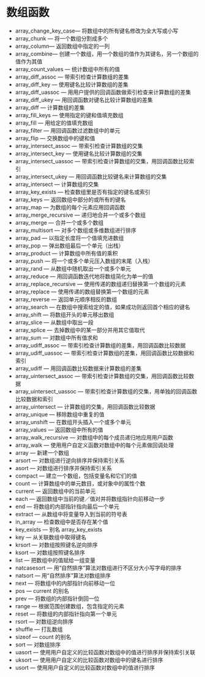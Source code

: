 # 数组函数

* array\_change\_key\_case— 将数组中的所有键名修改为全大写或小写
* array\_chunk — 将一个数组分割成多个
* array\_column— 返回数组中指定的一列
* array\_combine— 创建一个数组，用一个数组的值作为其键名，另一个数组的值作为其值
* array\_count\_values
  — 统计数组中所有的值
* array\_diff\_assoc
  — 带索引检查计算数组的差集
* array\_diff\_key
  — 使用键名比较计算数组的差集
* array\_diff\_uassoc
  — 用用户提供的回调函数做索引检查来计算数组的差集
* array\_diff\_ukey
  — 用回调函数对键名比较计算数组的差集
* array\_diff
  — 计算数组的差集
* array\_fill\_keys
  — 使用指定的键和值填充数组
* array\_fill
  — 用给定的值填充数组
* array\_filter
  — 用回调函数过滤数组中的单元
* array\_flip
  — 交换数组中的键和值
* array\_intersect\_assoc
  — 带索引检查计算数组的交集
* array\_intersect\_key
  — 使用键名比较计算数组的交集
* array\_intersect\_uassoc
  — 带索引检查计算数组的交集，用回调函数比较索引
* array\_intersect\_ukey
  — 用回调函数比较键名来计算数组的交集
* array\_intersect
  — 计算数组的交集
* array\_key\_exists
  — 检查数组里是否有指定的键名或索引
* array\_keys
  — 返回数组中部分的或所有的键名
* array\_map
  — 为数组的每个元素应用回调函数
* array\_merge\_recursive
  — 递归地合并一个或多个数组
* array\_merge
  — 合并一个或多个数组
* array\_multisort
  — 对多个数组或多维数组进行排序
* array\_pad
  — 以指定长度将一个值填充进数组
* array\_pop
  — 弹出数组最后一个单元（出栈）
* array\_product
  — 计算数组中所有值的乘积
* array\_push
  — 将一个或多个单元压入数组的末尾（入栈）
* array\_rand
  — 从数组中随机取出一个或多个单元
* array\_reduce
  — 用回调函数迭代地将数组简化为单一的值
* array\_replace\_recursive
  — 使用传递的数组递归替换第一个数组的元素
* array\_replace
  — 使用传递的数组替换第一个数组的元素
* array\_reverse
  — 返回单元顺序相反的数组
* array\_search
  — 在数组中搜索给定的值，如果成功则返回首个相应的键名
* array\_shift
  — 将数组开头的单元移出数组
* array\_slice
  — 从数组中取出一段
* array\_splice
  — 去掉数组中的某一部分并用其它值取代
* array\_sum
  — 对数组中所有值求和
* array\_udiff\_assoc
  — 带索引检查计算数组的差集，用回调函数比较数据
* array\_udiff\_uassoc
  — 带索引检查计算数组的差集，用回调函数比较数据和索引
* array\_udiff
  — 用回调函数比较数据来计算数组的差集
* array\_uintersect\_assoc
  — 带索引检查计算数组的交集，用回调函数比较数据
* array\_uintersect\_uassoc
  — 带索引检查计算数组的交集，用单独的回调函数比较数据和索引
* array\_uintersect
  — 计算数组的交集，用回调函数比较数据
* array\_unique
  — 移除数组中重复的值
* array\_unshift
  — 在数组开头插入一个或多个单元
* array\_values
  — 返回数组中所有的值
* array\_walk\_recursive
  — 对数组中的每个成员递归地应用用户函数
* array\_walk
  — 使用用户自定义函数对数组中的每个元素做回调处理
* array
  — 新建一个数组
* arsort
  — 对数组进行逆向排序并保持索引关系
* asort
  — 对数组进行排序并保持索引关系
* compact
  — 建立一个数组，包括变量名和它们的值
* count
  — 计算数组中的单元数目，或对象中的属性个数
* current
  — 返回数组中的当前单元
* each
  — 返回数组中当前的键／值对并将数组指针向前移动一步
* end
  — 将数组的内部指针指向最后一个单元
* extract
  — 从数组中将变量导入到当前的符号表
* in\_array
  — 检查数组中是否存在某个值
* key\_exists
  — 别名 array\_key\_exists
* key
  — 从关联数组中取得键名
* krsort
  — 对数组按照键名逆向排序
* ksort
  — 对数组按照键名排序
* list
  — 把数组中的值赋给一组变量
* natcasesort
  — 用“自然排序”算法对数组进行不区分大小写字母的排序
* natsort
  — 用“自然排序”算法对数组排序
* next
  — 将数组中的内部指针向前移动一位
* pos
  — current 的别名
* prev
  — 将数组的内部指针倒回一位
* range
  — 根据范围创建数组，包含指定的元素
* reset
  — 将数组的内部指针指向第一个单元
* rsort
  — 对数组逆向排序
* shuffle
  — 打乱数组
* sizeof
  — count 的别名
* sort
  — 对数组排序
* uasort
  — 使用用户自定义的比较函数对数组中的值进行排序并保持索引关联
* uksort
  — 使用用户自定义的比较函数对数组中的键名进行排序
* usort
  — 使用用户自定义的比较函数对数组中的值进行排序



